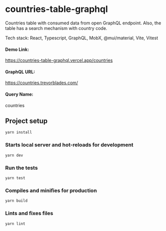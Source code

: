 # countries-table-graphql

Countries table with consumed data from open GraphQL endpoint. Also, the table has a search mechanism with country code.

Tech stack: React, Typescript, GraphQL, MobX, @mui/material, Vite, Vitest

#### Demo Link: 
https://countries-table-graphql.vercel.app/countries

#### GraphQL URL: 
https://countries.trevorblades.com/

#### Query Name: 
countries

## Project setup

```
yarn install
```

### Starts local server and hot-reloads for development

```
yarn dev
```

### Run the tests

```
yarn test
```

### Compiles and minifies for production

```
yarn build
```

### Lints and fixes files

```
yarn lint
```
